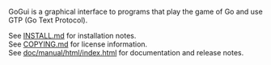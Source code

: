 GoGui is a graphical interface to programs that play the game of Go and use GTP (Go Text Protocol).

See [INSTALL.md](INSTALL.md) for installation notes.  
See [COPYING.md](COPYING.md) for license information.  
See [doc/manual/html/index.html](doc/manual/html/index.html) for documentation and release notes.